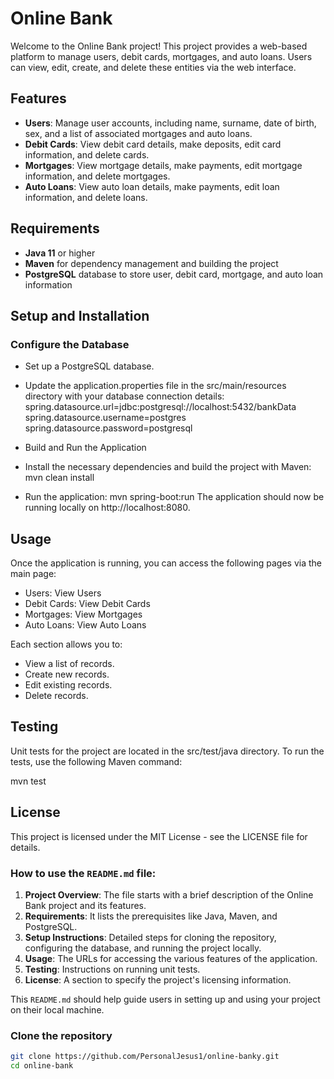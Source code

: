 # Online Bank

Welcome to the Online Bank project! This project provides a web-based platform to manage users, debit cards, mortgages, and auto loans. Users can view, edit, create, and delete these entities via the web interface.

## Features

- **Users**: Manage user accounts, including name, surname, date of birth, sex, and a list of associated mortgages and auto loans.
- **Debit Cards**: View debit card details, make deposits, edit card information, and delete cards.
- **Mortgages**: View mortgage details, make payments, edit mortgage information, and delete mortgages.
- **Auto Loans**: View auto loan details, make payments, edit loan information, and delete loans.

## Requirements

- **Java 11** or higher
- **Maven** for dependency management and building the project
- **PostgreSQL** database to store user, debit card, mortgage, and auto loan information

## Setup and Installation

### Configure the Database
- Set up a PostgreSQL database.
- Update the application.properties file in the src/main/resources directory with your database connection details:
spring.datasource.url=jdbc:postgresql://localhost:5432/bankData
spring.datasource.username=postgres
spring.datasource.password=postgresql

- Build and Run the Application
- Install the necessary dependencies and build the project with Maven:
mvn clean install
- Run the application:
mvn spring-boot:run
The application should now be running locally on http://localhost:8080.

## Usage
Once the application is running, you can access the following pages via the main page:

- Users: View Users
- Debit Cards: View Debit Cards
- Mortgages: View Mortgages
- Auto Loans: View Auto Loans

Each section allows you to:
- View a list of records.
- Create new records.
- Edit existing records.
- Delete records.

## Testing
Unit tests for the project are located in the src/test/java directory. 
To run the tests, use the following Maven command:

mvn test

## License
This project is licensed under the MIT License - see the LICENSE file for details.

### How to use the `README.md` file:
1. **Project Overview**: The file starts with a brief description of the Online Bank project and its features.
2. **Requirements**: It lists the prerequisites like Java, Maven, and PostgreSQL.
3. **Setup Instructions**: Detailed steps for cloning the repository, configuring the database, and running the project locally.
4. **Usage**: The URLs for accessing the various features of the application.
5. **Testing**: Instructions on running unit tests.
6. **License**: A section to specify the project's licensing information.

This `README.md` should help guide users in setting up and using your project on their local machine.


### Clone the repository

```bash
git clone https://github.com/PersonalJesus1/online-banky.git
cd online-bank

